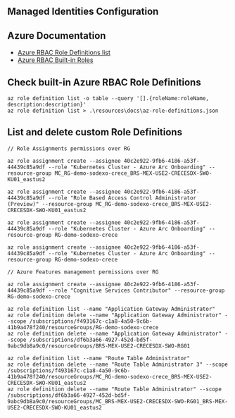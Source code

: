 Managed Identities Configuration
--------------------------------

## Azure Documentation

* [Azure RBAC Role Definitions list](https://learn.microsoft.com/en-us/azure/role-based-access-control/role-definitions-list)
* [Azure RBAC Built-in Roles](https://learn.microsoft.com/en-us/azure/role-based-access-control/built-in-roles)

## Check built-in Azure RBAC Role Definitions

```
az role definition list -o table --query '[].{roleName:roleName, description:description}'
az role definition list > .\resources\docs\az-role-definitions.json
```

## List and delete custom Role Definitions

```
// Role Assignments permissions over RG

az role assignment create --assignee 40c2e922-9fb6-4186-a53f-44439c85a9df --role "Kubernetes Cluster - Azure Arc Onboarding" --resource-group MC_RG-demo-sodexo-crece_BRS-MEX-USE2-CRECESDX-SWO-KU01_eastus2

az role assignment create --assignee 40c2e922-9fb6-4186-a53f-44439c85a9df --role "Role Based Access Control Administrator (Preview)" --resource-group MC_RG-demo-sodexo-crece_BRS-MEX-USE2-CRECESDX-SWO-KU01_eastus2

az role assignment create --assignee 40c2e922-9fb6-4186-a53f-44439c85a9df --role "Kubernetes Cluster - Azure Arc Onboarding" --resource-group RG-demo-sodexo-crece

az role assignment create --assignee 40c2e922-9fb6-4186-a53f-44439c85a9df --role "Kubernetes Cluster - Azure Arc Onboarding" --resource-group RG-demo-sodexo-crece

// Azure Features management permissions over RG

az role assignment create --assignee 40c2e922-9fb6-4186-a53f-44439c85a9df --role "Cognitive Services Contributor" --resource-group RG-demo-sodexo-crece

az role definition list --name "Application Gateway Administrator"
az role definition delete --name "Application Gateway Administrator" --scope /subscriptions/f493167c-c1a8-4a50-9c6b-41b9a478f240/resourceGroups/RG-demo-sodexo-crece
az role definition delete --name "Application Gateway Administrator" --scope /subscriptions/df6b3a66-4927-452d-bd5f-9abc9db8a9c0/resourceGroups/BRS-MEX-USE2-CRECESDX-SWO-RG01

az role definition list --name "Route Table Administrator"
az role definition delete --name "Route Table Administrator 3" --scope /subscriptions/f493167c-c1a8-4a50-9c6b-41b9a478f240/resourceGroups/MC_RG-demo-sodexo-crece_BRS-MEX-USE2-CRECESDX-SWO-KU01_eastus2
az role definition delete --name "Route Table Administrator" --scope /subscriptions/df6b3a66-4927-452d-bd5f-9abc9db8a9c0/resourceGroups/MC_BRS-MEX-USE2-CRECESDX-SWO-RG01_BRS-MEX-USE2-CRECESDX-SWO-KU01_eastus2
```